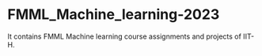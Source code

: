 # FMML_Machine_learning-2023
It contains FMML Machine learning course assignments and projects of IIT-H.
